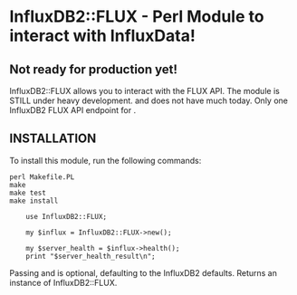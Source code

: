 # InfluxDB2::FLUX - Perl Module to interact with InfluxData!


## Not ready for production yet!

InfluxDB2::FLUX allows you to interact with the FLUX API. The module is STILL
under heavy development. and does not have much today. Only one InfluxDB2 FLUX API
endpoint for <health>.


## INSTALLATION

To install this module, run the following commands:

	perl Makefile.PL
	make
	make test
	make install

```
    use InfluxDB2::FLUX;

    my $influx = InfluxDB2::FLUX->new();

    my $server_health = $influx->health();
    print "$server_health_result\n";

```


Passing <host> and <port> is optional, defaulting to the InfluxDB2 defaults. Returns
an instance of InfluxDB2::FLUX.
